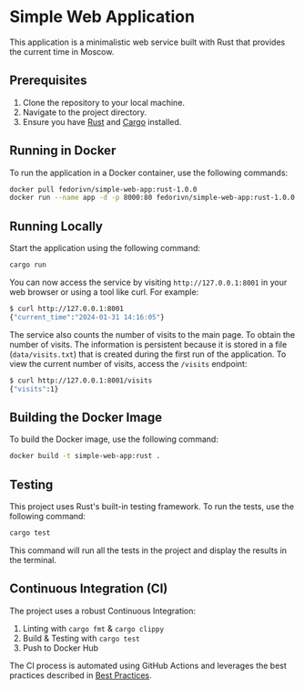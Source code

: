 # Simple Web Application

This application is a minimalistic web service built with Rust that provides the
current time in Moscow.

## Prerequisites

1. Clone the repository to your local machine.
2. Navigate to the project directory.
3. Ensure you have [Rust][rust] and [Cargo][cargo] installed.

[rust]: https://www.rust-lang.org/tools/install
[cargo]: https://doc.rust-lang.org/cargo/getting-started/installation.html

## Running in Docker

To run the application in a Docker container, use the following commands:

```bash
docker pull fedorivn/simple-web-app:rust-1.0.0
docker run --name app -d -p 8000:80 fedorivn/simple-web-app:rust-1.0.0
```

## Running Locally

Start the application using the following command:

```bash
cargo run
```

You can now access the service by visiting `http://127.0.0.1:8001` in your web
browser or using a tool like curl. For example:

```bash
$ curl http://127.0.0.1:8001
{"current_time":"2024-01-31 14:16:05"}
```

The service also counts the number of visits to the main page. To obtain the
number of visits. The information is persistent because it is stored in a file
(`data/visits.txt`) that is created during the first run of the application. To
view the current number of visits, access the `/visits` endpoint:

```bash
$ curl http://127.0.0.1:8001/visits
{"visits":1}
```

## Building the Docker Image

To build the Docker image, use the following command:

```bash
docker build -t simple-web-app:rust .
```

## Testing

This project uses Rust's built-in testing framework. To run the tests, use the
following command:

```bash
cargo test
```

This command will run all the tests in the project and display the results in
the terminal.

## Continuous Integration (CI)

The project uses a robust Continuous Integration:

1. Linting with `cargo fmt` & `cargo clippy`
2. Build & Testing with `cargo test`
3. Push to Docker Hub

The CI process is automated using GitHub Actions and leverages the best
practices described in [Best Practices][ci].

[ci]: ../app_python/CI.md

